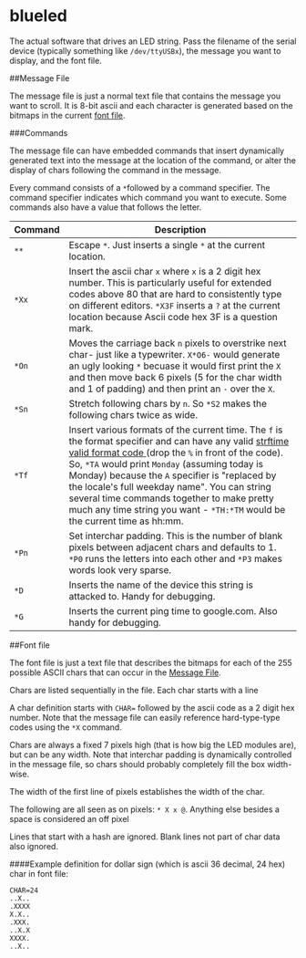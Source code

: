 # blueled

The actual software that drives an LED string. Pass the filename of the serial device (typically something like `/dev/ttyUSBx`), the message you want to display, and the font file.

##Message File

The message file is just a normal text file that contains the message you want to scroll. It is 8-bit ascii and each character is generated based on the bitmaps in the current [font file](#font-file).

###Commands  

The message file can have embedded commands that insert dynamically generated text into the  message at the location of the command, or alter the display of chars following the command in the message.

Every command consists of a `*`followed by a command specifier. The command specifier indicates which command you want to execute. Some commands also have a value that follows the letter.   

Command | Description 
---|---
`**` | Escape `*`. Just inserts a single `*` at the current location. 
`*Xx`| Insert the ascii char `x` where `x` is a 2 digit hex number. This is particularly useful for extended codes above 80 that are hard to consistently type on different editors. `*X3F` inserts a `?` at the current location because Ascii code hex 3F is a question mark.
`*On`|Moves the carriage back `n` pixels to overstrike next char- just like a typewriter. `X*O6-` would generate an ugly looking `*` becuase it would first print the `X` and then move back 6 pixels (5 for the char width and 1 of padding) and then print an `-` over the `X`.  
`*Sn` | Stretch following chars by `n`. So `*S2` makes the following chars twice as wide.
`*Tf` | Insert various formats of the current time. The `f` is the format specifier and can have any valid [strftime valid format code ](https://www.google.com/webhp?sourceid=chrome-instant&ion=1&espv=2&ie=UTF-8#q=strftime%20format%20specifiers)(drop the `%` in front of the code). So, `*TA` would print `Monday` (assuming today is Monday) because the `A` specifier is "replaced by the locale's full weekday name". You can string several time commands together to make pretty much any time string you want - `*TH:*TM` would be the current time as hh:mm. 
`*Pn` | Set interchar padding. This is the number of blank pixels between adjacent chars and defaults to 1. `*P0` runs the letters into each other and `*P3` makes words look very sparse.
`*D` | Inserts the name of the device this string is attacked to. Handy for debugging. 
`*G` | Inserts  the current ping time to google.com. Also handy for debugging.

##Font file

The font file is just a text file that describes the bitmaps for each of the 255 possible ASCII chars that can occur in the [Message File](#message-file). 


Chars are listed sequentially in the file. Each char starts with a line 

A char definition starts with `CHAR=` followed by the ascii code as a 2 digit hex number. Note that the message file can easily reference hard-type-type codes using the `*X` command.  

Chars are always a fixed 7 pixels high (that is how big the LED modules are), but can be any width. Note that interchar padding is dynamically controlled in the message file, so chars should probably completely fill the box width-wise.

The width of the first line of pixels establishes the width of the char. 

The following are all seen as on pixels: `* X x @`. Anything else besides a space is considered an off pixel

Lines that start with a hash are ignored. Blank lines not part of char data also ignored.
 
####Example definition for dollar sign (which is ascii 36 decimal, 24 hex) char in font file:

    CHAR=24
    ..X..
    .XXXX
    X.X..
    .XXX.
    ..X.X
    XXXX.
    ..X..